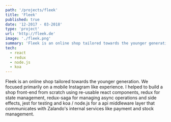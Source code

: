 ```yaml
---
path: '/projects/fleek'
title: 'Fleek'
published: true
date: '12-2017 - 03-2018'
type: 'project'
url: 'http://fleek.de'
image: './fleek.png'
summary: 'Fleek is an online shop tailored towards the younger generation. We focused primarily on a mobile Instagram like experience.'
tech:
  - react
  - redux
  - node.js
  - koa
---
```


Fleek is an online shop tailored towards the younger generation. We focused primarily on a mobile Instagram like experience.
I helped to build a shop front-end from scratch using re-usable react components, redux for state management, redux-saga for managing async operations and side effects, jest for testing and koa / node.js for a api middleware layer that communicates with
Zalando's internal services like payment and stock management.
